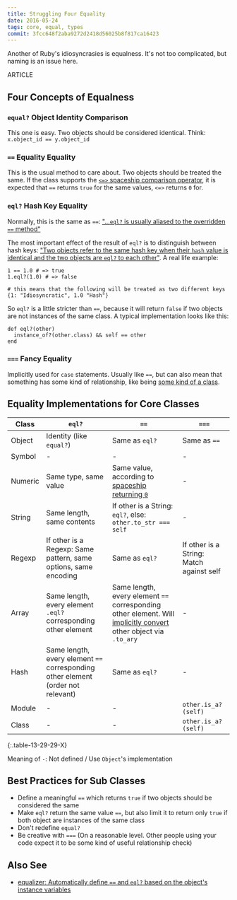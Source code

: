 ```yaml
---
title: Struggling Four Equality
date: 2016-05-24
tags: core, equal, types
commit: 3fcc648f2aba9272d2418d56025b8f817ca16423
---
```


Another of Ruby's idiosyncrasies is equalness. It's not too complicated, but naming is an issue here.

ARTICLE

## Four Concepts of Equalness

### `equal?` Object Identity Comparison

This one is easy. Two objects should be considered identical. Think: `x.object_id == y.object_id`

### `==` Equality Equality

This is the usual method to care about. Two objects should be treated the same. If the class supports the [`<=>` spaceship comparison operator](https://ruby-doc.org/core/Comparable.html), it is expected that `==` returns `true` for the same values, `<=>` returns `0` for.

### `eql?` Hash Key Equality

Normally, this is the same as `==`: ["…`eql?` is usually aliased to the overridden `==` method"](https://ruby-doc.org/core/Hash.html#class-Hash-label-Hash+Keys)

The most important effect of the result of `eql?` is to distinguish between hash keys: ["Two objects refer to the same hash key when their `hash` value is identical and the two objects are `eql?` to each other"](https://ruby-doc.org/core/Hash.html#class-Hash-label-Hash+Keys). A real life example:

    1 == 1.0 # => true
    1.eql?(1.0) # => false

    # this means that the following will be treated as two different keys
    {1: "Idiosyncratic", 1.0 "Hash"}

So `eql?` is a little stricter than `==`, because it will return `false` if two objects are not instances of the same class. A typical implementation looks like this:

    def eql?(other)
      instance_of?(other.class) && self == other
    end

### `===` Fancy Equality

Implicitly used for `case` statements. Usually like `==`, but can also mean that something has some kind of relationship, like being [some kind of a class](https://github.com/janlelis/sig/blob/v1.0.1/lib/sig.rb#L108-L129).

## Equality Implementations for Core Classes

Class             | `eql?` | `==` | `===`
------------------|--------|------|------
 Object           | Identity (like `equal?`) | Same as `eql?` | Same as `==`
 Symbol           | -      | -    | -
 Numeric          | Same type, same value | Same value, according to [spaceship returning `0`](https://ruby-doc.org/core/Numeric.html#method-i-3C-3D-3E) | -
 String           | Same length, same contents | If other is a String: `eql?`, else: `other.to_str === self` | -
 Regexp           | If other is a Regexp: Same pattern, same options, same encoding | Same as `eql?` | If other is a String: Match against self
 Array            | Same length, every element `.eql?` corresponding other element | Same length, every element `==` corresponding other element. Will [implicitly convert](/54-try-converting.html) other object via `.to_ary` | -
 Hash             | Same length, every element `==` corresponding other element (order not relevant) | Same as `eql?` | -
 Module           | -      | -    | `other.is_a?(self)`
 Class            | -      | -    | `other.is_a?(self)`
{:.table-13-29-29-X}

Meaning of `-`: Not defined / Use `Object`'s implementation

## Best Practices for Sub Classes

- Define a meaningful `==` which returns `true` if two objects should be considered the same
- Make `eql?` return the same value `==`, but also limit it to return only `true` if both object are instances of the same class
- Don't redefine `equal?`
- Be creative with `===` (On a reasonable level. Other people using your code expect it to be some kind of useful relationship check)

## Also See

- [equalizer: Automatically define `==` and `eql?` based on the object's instance variables](https://github.com/dkubb/equalizer)
